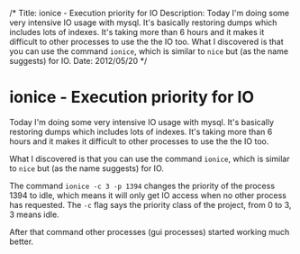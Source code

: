 /*
Title: ionice - Execution priority for IO
Description: Today I'm doing some very intensive IO usage with mysql. It's basically restoring dumps which includes lots of indexes. It's taking more than 6 hours and it makes it difficult to other processes to use the the IO too. What I discovered is that you can use the command `ionice`, which is similar to `nice` but (as the name suggests) for IO.
Date: 2012/05/20
*/

# ionice - Execution priority for IO

Today I'm doing some very intensive IO usage with mysql. It's basically
restoring dumps which includes lots of indexes. It's taking more than 6 hours
and it makes it difficult to other processes to use the the IO too.

What I discovered is that you can use the command `ionice`, which is similar to
`nice` but (as the name suggests) for IO.

The command `ionice -c 3 -p 1394` changes the priority of the process 1394 to
idle, which means it will only get IO access when no other process has
requested. The `-c` flag says the priority class of the project, from 0 to 3, 3
means idle.

After that command other processes (gui processes) started working much better.
